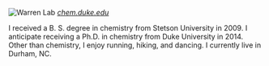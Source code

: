 ![Warren Lab](/images/WarrenLab.jpg)
[_chem.duke.edu_](http://chem.duke.edu/)

I received a B. S. degree in chemistry from Stetson University in 2009.
I anticipate receiving a Ph.D. in chemistry from Duke University in 2014.
Other than chemistry, I enjoy running, hiking, and dancing.
I currently live in Durham, NC.
